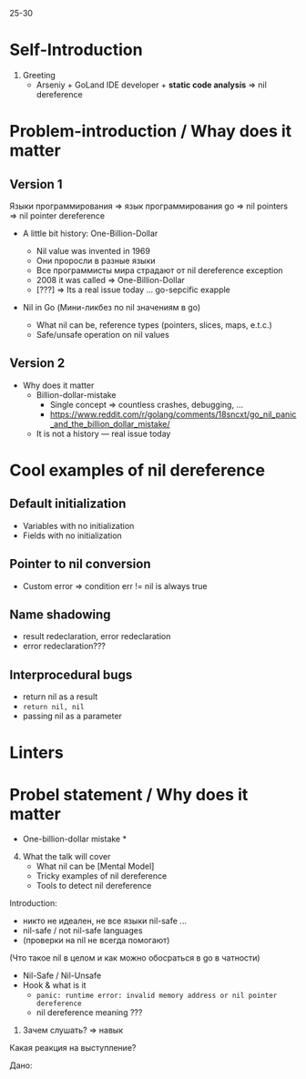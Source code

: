 25-30

# Self-Introduction
1. Greeting
   * Arseniy + GoLand IDE developer + **static code analysis** => nil dereference

# Problem-introduction / Whay does it matter
## Version 1



Языки программирования => язык программирования go => nil pointers => nil pointer dereference



* A little bit history: One-Billion-Dollar
  * Nil value was invented in 1969
  * Они проросли в разные языки
  * Все программисты мира страдают от nil dereference exception
  * 2008 it was called => One-Billion-Dollar
  * [???] => Its a real issue today ... go-sepcific exapple

* Nil in Go (Мини-ликбез по nil значениям в go)
  * What nil can be, reference types (pointers, slices, maps, e.t.c.)
  * Safe/unsafe operation on nil values


## Version 2


* Why does it matter
   * Billion-dollar-mistake
     * Single concept ⇒ countless crashes, debugging, ...
     * https://www.reddit.com/r/golang/comments/18sncxt/go_nil_panic_and_the_billion_dollar_mistake/
   * It is not a history — real issue today


# Cool examples of nil dereference

## Default initialization
* Variables with no initialization
* Fields with no initialization

## Pointer to nil conversion
* Custom error => condition err != nil is always true

## Name shadowing
* result redeclaration, error redeclaration
* error redeclaration???

## Interprocedural bugs

* return nil as a result
* `return nil, nil`
* passing nil as a parameter

# Linters



# Probel statement / Why does it matter
* One-billion-dollar mistake
  * 










4. What the talk will cover
    * What nil can be [Mental Model]
    * Tricky examples of nil dereference
    * Tools to detect nil dereference

Introduction:
* никто не идеален, не все языки nil-safe ...
* nil-safe / not nil-safe languages
* (проверки на nil не всегда помогают)

(Что такое nil в целом и как можно обосраться в go в чатности)

* Nil-Safe / Nil-Unsafe
* Hook & what is it
    * `panic: runtime error: invalid memory address or nil pointer dereference`
    * nil dereference meaning ???


1. Зачем слушать? => навык


Какая реакция на выступление?

Дано: 














